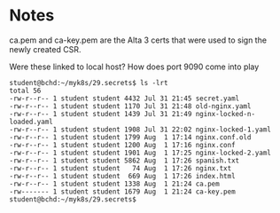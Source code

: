 # Notes

ca.pem and ca-key.pem are the Alta 3 certs that were used to
sign the newly created CSR.

Were these linked to local host?
How does port 9090 come into play

```
student@bchd:~/myk8s/29.secrets$ ls -lrt
total 56
-rw-r--r-- 1 student student 4432 Jul 31 21:45 secret.yaml
-rw-r--r-- 1 student student 1170 Jul 31 21:48 old-nginx.yaml
-rw-r--r-- 1 student student 1439 Jul 31 21:49 nginx-locked-n-loaded.yaml
-rw-r--r-- 1 student student 1908 Jul 31 22:02 nginx-locked-1.yaml
-rw-r--r-- 1 student student 1799 Aug  1 17:14 nginx.conf.old
-rw-r--r-- 1 student student 1200 Aug  1 17:16 nginx.conf
-rw-r--r-- 1 student student 1901 Aug  1 17:25 nginx-locked-2.yaml
-rw-r--r-- 1 student student 5862 Aug  1 17:26 spanish.txt
-rw-r--r-- 1 student student   74 Aug  1 17:26 nginx.txt
-rw-r--r-- 1 student student  669 Aug  1 17:26 index.html
-rw-r--r-- 1 student student 1338 Aug  1 21:24 ca.pem
-rw------- 1 student student 1679 Aug  1 21:24 ca-key.pem
student@bchd:~/myk8s/29.secrets$ 

```
